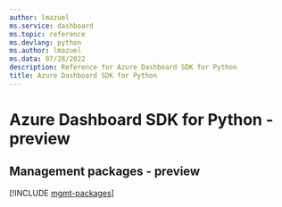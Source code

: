 ```yaml
---
author: lmazuel
ms.service: dashboard
ms.topic: reference
ms.devlang: python
ms.author: lmazuel
ms.data: 07/28/2022
description: Reference for Azure Dashboard SDK for Python
title: Azure Dashboard SDK for Python
---
```

# Azure Dashboard SDK for Python - preview

## Management packages - preview
[!INCLUDE [mgmt-packages](dashboard-mgmt-index.md)]